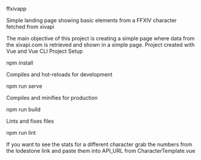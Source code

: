 ffxivapp

Simple landing page showing basic elements from a FFXIV character fetched from xivapi

The main objective of this project is creating a simple page where data from the xivapi.com is retrieved and shown in a simple page.
Project created with Vue and Vue CLI
Project Setup

npm install

Compiles and hot-reloads for development

npm run serve

Compiles and minifies for production

npm run build

Lints and fixes files

npm run lint

If you want to see the stats for a different character grab the numbers from the lodestone link and paste them into API_URL from CharacterTemplate.vue